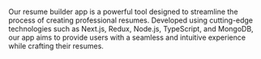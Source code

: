 Our resume builder app is a powerful tool designed to streamline the process of creating professional resumes. Developed using cutting-edge technologies such as Next.js, Redux, Node.js, TypeScript, and MongoDB, our app aims to provide users with a seamless and intuitive experience while crafting their resumes.
